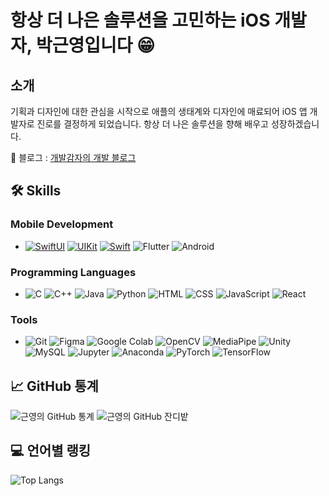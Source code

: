 # 항상 더 나은 솔루션을 고민하는 iOS 개발자, 박근영입니다 😁



## 소개
기획과 디자인에 대한 관심을 시작으로 애플의 생태계와 디자인에 매료되어 iOS 앱 개발자로 진로를 결정하게 되었습니다.
항상 더 나은 솔루션을 향해 배우고 성장하겠습니다.

🔗 블로그 : [개발감자의 개발 블로그](https://qkrrmsdud.tistory.com/)


  
## 🛠️ Skills

### Mobile Development
- [![SwiftUI](https://img.shields.io/badge/SwiftUI-20232A?style=for-the-badge&logo=swift&logoColor=F05138)](https://github.com/Park-kxng) [![UIKit](https://img.shields.io/badge/UIKit-20232A?style=for-the-badge&logo=swift&logoColor=F05138)](https://github.com/Park-kxng) [![Swift](https://img.shields.io/badge/Swift-20232A?style=for-the-badge&logo=swift&logoColor=F05138)](https://github.com/Park-kxng) ![Flutter](https://img.shields.io/badge/Flutter-02569B?style=for-the-badge&logo=flutter&logoColor=white) ![Android](https://img.shields.io/badge/Android-3DDC84?style=for-the-badge&logo=android&logoColor=white)

### Programming Languages
- ![C](https://img.shields.io/badge/C-A8B9CC?style=for-the-badge&logo=c&logoColor=white) ![C++](https://img.shields.io/badge/C++-00599C?style=for-the-badge&logo=cplusplus&logoColor=white) ![Java](https://img.shields.io/badge/Java-007396?style=for-the-badge&logo=java&logoColor=white) ![Python](https://img.shields.io/badge/Python-3776AB?style=for-the-badge&logo=python&logoColor=white) ![HTML](https://img.shields.io/badge/HTML-E34F26?style=for-the-badge&logo=html5&logoColor=white) ![CSS](https://img.shields.io/badge/CSS-1572B6?style=for-the-badge&logo=css3&logoColor=white) ![JavaScript](https://img.shields.io/badge/JavaScript-F7DF1E?style=for-the-badge&logo=javascript&logoColor=black) ![React](https://img.shields.io/badge/React-20232A?style=for-the-badge&logo=react&logoColor=61DAFB)

### Tools
- ![Git](https://img.shields.io/badge/Git-F05032?style=for-the-badge&logo=git&logoColor=white) ![Figma](https://img.shields.io/badge/Figma-F24E1E?style=for-the-badge&logo=figma&logoColor=white) ![Google Colab](https://img.shields.io/badge/Colab-F9AB00?style=for-the-badge&logo=google-colab&logoColor=white) ![OpenCV](https://img.shields.io/badge/OpenCV-5C3EE8?style=for-the-badge&logo=opencv&logoColor=white)
![MediaPipe](https://img.shields.io/badge/MediaPipe-0B72A2?style=for-the-badge&logo=mediapipe&logoColor=white)
![Unity](https://img.shields.io/badge/Unity-000000?style=for-the-badge&logo=unity&logoColor=white)
![MySQL](https://img.shields.io/badge/MySQL-4479A1?style=for-the-badge&logo=mysql&logoColor=white)
![Jupyter](https://img.shields.io/badge/Jupyter-F37626?style=for-the-badge&logo=jupyter&logoColor=white)
![Anaconda](https://img.shields.io/badge/Anaconda-44A833?style=for-the-badge&logo=anaconda&logoColor=white)
![PyTorch](https://img.shields.io/badge/PyTorch-EE4C2C?style=for-the-badge&logo=pytorch&logoColor=white)
![TensorFlow](https://img.shields.io/badge/TensorFlow-FF6F00?style=for-the-badge&logo=tensorflow&logoColor=white)


## 📈 GitHub 통계
![근영의 GitHub 통계](https://github-readme-stats.vercel.app/api?username=Park-kxng&show_icons=true&theme=radical)
![근영의 GitHub 잔디밭](https://github-readme-streak-stats.herokuapp.com/?user=Park-kxng&theme=radical)


## 💻 언어별 랭킹
![Top Langs](https://github-readme-stats.vercel.app/api/top-langs/?username=Park-kxng&layout=compact&theme=radical)


